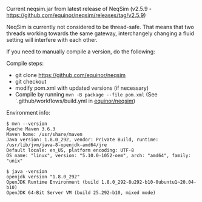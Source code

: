 Current neqsim.jar from latest release of NeqSim (v2.5.9 - https://github.com/equinor/neqsim/releases/tag/v2.5.9)

NeqSim is currently not considered to be thread-safe. That means that two threads working towards the same gateway, interchangely changing a fluid setting will interfere with each other.

If you need to manually compile a version, do the following:

Compile steps:

- git clone https://github.com/equinor/neqsim
- git checkout <hash>
- modify pom.xml with updated versions (if necessary)
- Compile by running `mvn -B package --file pom.xml` (See `.github/workflows/build.yml in [equinor/neqsim](https://github.com/equinor/neqsim))

Environment info:

```
$ mvn --version
Apache Maven 3.6.3
Maven home: /usr/share/maven
Java version: 1.8.0_292, vendor: Private Build, runtime: /usr/lib/jvm/java-8-openjdk-amd64/jre
Default locale: en_US, platform encoding: UTF-8
OS name: "linux", version: "5.10.0-1052-oem", arch: "amd64", family: "unix"
```

```
$ java -version
openjdk version "1.8.0_292"
OpenJDK Runtime Environment (build 1.8.0_292-8u292-b10-0ubuntu1~20.04-b10)
OpenJDK 64-Bit Server VM (build 25.292-b10, mixed mode)
```
